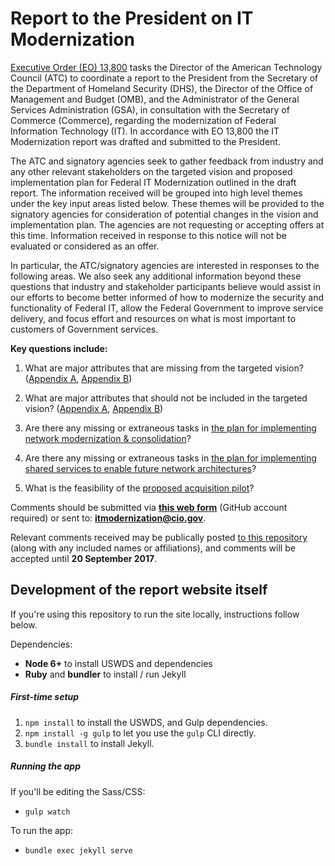 # Report to the President on IT Modernization

[Executive Order (EO) 13,800](https://www.whitehouse.gov/the-press-office/2017/05/11/presidential-executive-order-strengthening-cybersecurity-federal) tasks the Director of the American Technology Council (ATC) to coordinate a report to the President from the Secretary of the Department of Homeland Security (DHS), the Director of the Office of Management and Budget (OMB), and the Administrator of the General Services Administration (GSA), in consultation with the Secretary of Commerce (Commerce), regarding the modernization of Federal Information Technology (IT). In accordance with EO 13,800 the IT Modernization report was drafted and submitted to the President.

The ATC and signatory agencies seek to gather feedback from industry and any other relevant stakeholders on the targeted vision and proposed implementation plan for Federal IT Modernization outlined in the draft report. The information received will be grouped into high level themes under the key input areas listed below.  These themes will be provided to the signatory agencies for consideration of potential changes in the vision and implementation plan. The agencies are not requesting or accepting offers at this time. Information received in response to this notice will not be evaluated or considered as an offer.

In particular, the ATC/signatory agencies are interested in responses to the following areas. We also seek any additional information beyond these questions that industry and stakeholder participants believe would assist in our efforts to become better informed of how to modernize the security and functionality of Federal IT, allow the Federal Government to improve service delivery, and focus effort and resources on what is most important to customers of Government services.

**Key questions include:**

1. What are major attributes that are missing from the targeted vision? ([Appendix A](https://itmodernization.cio.gov/report/appendices/data-level-protections/), [Appendix B](https://itmodernization.cio.gov/report/appendices/cloud-security-protections/))

2. What are major attributes that should not be included in the targeted vision? ([Appendix A](https://itmodernization.cio.gov/report/appendices/data-level-protections/), [Appendix B](https://itmodernization.cio.gov/report/appendices/cloud-security-protections/))

3. Are there any missing or extraneous tasks in [the plan for implementing network modernization & consolidation](https://itmodernization.cio.gov/report/network-modernization/)?

4. Are there any missing or extraneous tasks in [the plan for implementing shared services to enable future network architectures](https://itmodernization.cio.gov/report/shared-services/)?

5. What is the feasibility of the [proposed acquisition pilot](https://itmodernization.cio.gov/report/appendices/acquisition-pilot/)?

Comments should be submitted via **[this web form](https://github.com/GSA/modernization/issues/new)** (GitHub account required) or sent to: **[itmodernization@cio.gov](mailto:itmodernization@cio.gov)**.

Relevant comments received may be publically posted [to this repository](https://github.com/GSA/modernization/issues) (along with any included names or affiliations), and comments will be accepted until **20 September 2017**.


## Development of the report website itself

If you're using this repository to run the site locally, instructions follow below.

Dependencies:

* **Node 6+** to install USWDS and dependencies
* **Ruby** and **bundler** to install / run Jekyll

##### First-time setup

1. `npm install` to install the USWDS, and Gulp dependencies.
2. `npm install -g gulp` to let you use the `gulp` CLI directly.
3. `bundle install` to install Jekyll.

##### Running the app

If you'll be editing the Sass/CSS:

* `gulp watch`

To run the app:

* `bundle exec jekyll serve`
